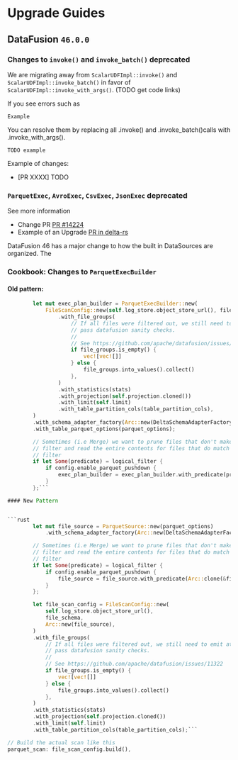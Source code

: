 <!---
  Licensed to the Apache Software Foundation (ASF) under one
  or more contributor license agreements.  See the NOTICE file
  distributed with this work for additional information
  regarding copyright ownership.  The ASF licenses this file
  to you under the Apache License, Version 2.0 (the
  "License"); you may not use this file except in compliance
  with the License.  You may obtain a copy of the License at

    http://www.apache.org/licenses/LICENSE-2.0

  Unless required by applicable law or agreed to in writing,
  software distributed under the License is distributed on an
  "AS IS" BASIS, WITHOUT WARRANTIES OR CONDITIONS OF ANY
  KIND, either express or implied.  See the License for the
  specific language governing permissions and limitations
  under the License.
-->

# Upgrade Guides

## DataFusion `46.0.0`


### Changes to `invoke()` and `invoke_batch()` deprecated

We are migrating away from `ScalarUDFImpl::invoke()` and
`ScalarUDFImpl::invoke_batch()` in favor of `ScalarUDFImpl::invoke_with_args()`. (TODO get code links) 

If you see errors such as 
```text
Example
```

You can resolve them by replacing all .invoke() and .invoke_batch()calls with .invoke_with_args(). 
```text
TODO example
```

Example of changes:
- [PR XXXX] TODO


### `ParquetExec`, `AvroExec`, `CsvExec`, `JsonExec` deprecated

See more information
- Change PR [PR #14224](https://github.com/apache/datafusion/pull/14224)
- Example of an Upgrade [PR in delta-rs](https://github.com/delta-io/delta-rs/pull/3261)

DataFusion 46 has a major change to how the built in DataSources are organized. The 

### Cookbook: Changes to `ParquetExecBuilder`

#### Old pattern:
```rust
        let mut exec_plan_builder = ParquetExecBuilder::new(
            FileScanConfig::new(self.log_store.object_store_url(), file_schema)
                .with_file_groups(
                    // If all files were filtered out, we still need to emit at least one partition to
                    // pass datafusion sanity checks.
                    //
                    // See https://github.com/apache/datafusion/issues/11322
                    if file_groups.is_empty() {
                        vec![vec![]]
                    } else {
                        file_groups.into_values().collect()
                    },
                )
                .with_statistics(stats)
                .with_projection(self.projection.cloned())
                .with_limit(self.limit)
                .with_table_partition_cols(table_partition_cols),
        )
        .with_schema_adapter_factory(Arc::new(DeltaSchemaAdapterFactory {}))
        .with_table_parquet_options(parquet_options);

        // Sometimes (i.e Merge) we want to prune files that don't make the
        // filter and read the entire contents for files that do match the
        // filter
        if let Some(predicate) = logical_filter {
            if config.enable_parquet_pushdown {
                exec_plan_builder = exec_plan_builder.with_predicate(predicate);
            }
        };```

#### New Pattern


```rust
        let mut file_source = ParquetSource::new(parquet_options)
            .with_schema_adapter_factory(Arc::new(DeltaSchemaAdapterFactory {}));

        // Sometimes (i.e Merge) we want to prune files that don't make the
        // filter and read the entire contents for files that do match the
        // filter
        if let Some(predicate) = logical_filter {
            if config.enable_parquet_pushdown {
                file_source = file_source.with_predicate(Arc::clone(&file_schema), predicate);
            }
        };

        let file_scan_config = FileScanConfig::new(
            self.log_store.object_store_url(),
            file_schema,
            Arc::new(file_source),
        )
        .with_file_groups(
            // If all files were filtered out, we still need to emit at least one partition to
            // pass datafusion sanity checks.
            //
            // See https://github.com/apache/datafusion/issues/11322
            if file_groups.is_empty() {
                vec![vec![]]
            } else {
                file_groups.into_values().collect()
            },
        )
        .with_statistics(stats)
        .with_projection(self.projection.cloned())
        .with_limit(self.limit)
        .with_table_partition_cols(table_partition_cols);```

// Build the actual scan like this
parquet_scan: file_scan_config.build(),

```
